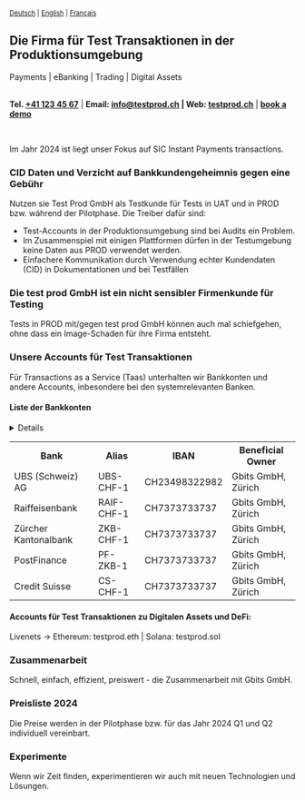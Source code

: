 <sup> [Deutsch](https://www.example.org/) | [English](https://www.example.org/) | [Français](https://www.example.org/)  </sup>

## Die Firma für Test Transaktionen in der Produktionsumgebung
Payments | eBanking | Trading | Digital Assets
<br ><br >

__Tel. <a href="tel:+41789230003">+41 123 45 67</a>__ | __Email: info@testprod.ch | Web: <a href="">testprod.ch</a>__  | __[book a demo](https://www.example.org/)__ 

<br >
  

<!-- ### Video

Test:

https://github.com/gbits-io/.github/assets/110880/cc9eda98-6a1d-42c7-a9ec-c1773b78791d
-->


Im Jahr 2024 ist liegt unser Fokus auf SIC Instant Payments transactions.  

### CID Daten und Verzicht auf Bankkundengeheimnis gegen eine Gebühr
Nutzen sie Test Prod GmbH als Testkunde für Tests in UAT und in PROD bzw. während der Pilotphase. Die Treiber dafür sind:
* Test-Accounts in der Produktionsumgebung sind bei Audits ein Problem.
* Im Zusammenspiel mit einigen Plattformen dürfen in der Testumgebung keine Daten aus PROD verwendet werden.
* Einfachere Kommunikation durch Verwendung echter Kundendaten (CID) in Dokumentationen und bei Testfällen

### Die test prod GmbH ist ein nicht sensibler Firmenkunde für Testing
Tests in PROD mit/gegen test prod GmbH können auch mal schiefgehen, ohne dass ein Image-Schaden für ihre Firma entsteht.

### Unsere Accounts für Test Transaktionen
Für Transactions as a Service (Taas) unterhalten wir Bankkonten und andere Accounts, inbesondere bei den systemrelevanten Banken.
  
#### Liste der Bankkonten

<table>
  <tr>
    <th>Bank</th>  <details>
     <th>Alias</th>
    <th>IBAN</th>
    <th>Beneficial Owner</th>
  </tr>
  <tr>
    <td>UBS (Schweiz) AG</td>
     <td>UBS-CHF-1</td>
    <td>CH23498322982 </td>
    <td>Gbits GmbH, Zürich</td>
  </tr>
  <tr>
    <td>Raiffeisenbank </td>
     <td>RAIF-CHF-1</td>
    <td>CH7373733737</td>
    <td>Gbits GmbH, Zürich</td>
  </tr>
     <tr>
    <td>Z&uuml;rcher Kantonalbank </td>
        <td>ZKB-CHF-1</td>
    <td>CH7373733737</td>
    <td>Gbits GmbH, Zürich</td>
  </tr>
     <tr>
    <td>PostFinance </td>
        <td>PF-ZKB-1</td>
    <td>CH7373733737</td>
    <td>Gbits GmbH, Zürich</td>
  </tr>
        <tr>
    <td>Credit Suisse </td>
           <td>CS-CHF-1</td>
    <td>CH7373733737</td>
    <td>Gbits GmbH, Zürich</td>
  </tr>
</table>

#### Accounts für Test Transaktionen zu Digitalen Assets und DeFi:
Livenets -> Ethereum: testprod.eth | Solana: testprod.sol

### Zusammenarbeit 
Schnell, einfach, effizient, preiswert - die Zusammenarbeit mit Gbits GmbH.  

### Preisliste 2024
Die Preise werden in der Pilotphase bzw. für das Jahr 2024 Q1 und Q2 individuell vereinbart.

### Experimente
Wenn wir Zeit finden, experimentieren wir auch mit neuen Technologien und Lösungen.
